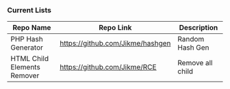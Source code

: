 
### Current Lists

Repo Name | Repo Link | Description
------------ | ------------- | -------------
PHP Hash Generator | https://github.com/Jikme/hashgen | Random Hash Gen
HTML Child Elements Remover | https://github.com/Jikme/RCE | Remove all child
